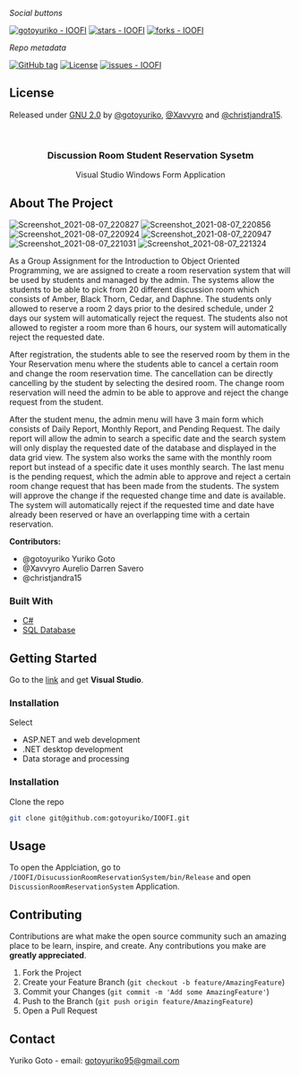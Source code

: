 <!-- PROJECT SHIELDS -->
<!--
*** I'm using markdown "reference style" links for readability.
*** Reference links are enclosed in brackets [ ] instead of parentheses ( ).
*** See the bottom of this document for the declaration of the reference variables
*** for contributors-url, forks-url, etc. This is an optional, concise syntax you may use.
*** https://www.markdownguide.org/basic-syntax/#reference-style-links
-->
_Social buttons_

[![gotoyuriko - IOOFI](https://img.shields.io/static/v1?label=gotoyuriko&message=IOOFI&color=blue&logo=github)](https://github.com/gotoyuriko/IOOFI)
[![stars - IOOFI](https://img.shields.io/github/stars/gotoyuriko/IOOFI?style=social)](https://github.com/gotoyuriko/IOOFI)
[![forks - IOOFI](https://img.shields.io/github/forks/gotoyuriko/IOOFI?style=social)](https://github.com/gotoyuriko/IOOFI)

_Repo metadata_


[![GitHub tag](https://img.shields.io/github/tag/gotoyuriko/IOOFI?include_prereleases=&sort=semver)](https://github.com/gotoyuriko/IOOFI/releases/)
[![License](https://img.shields.io/badge/License-GNU_2.0-blue)](#license)
[![issues - IOOFI](https://img.shields.io/github/issues/gotoyuriko/IOOFI)](https://github.com/gotoyuriko/IOOFI/issues)


## License

Released under [GNU 2.0](https://www.gnu.org/licenses/old-licenses/gpl-2.0.en.html) by [@gotoyuriko](https://github.com/gotoyuriko), [@Xavvyro](https://github.com/Xavvyro) and [@christjandra15](https://github.com/christjandra15).


<!-- PROJECT LOGO -->
<br />
<p align="center">
  <h3 align="center">Discussion Room Student Reservation Sysetm</h3>

  <p align="center">
    Visual Studio Windows Form Application
  </p>
</p>



<!-- ABOUT THE PROJECT -->
## About The Project

![Screenshot_2021-08-07_220827](https://user-images.githubusercontent.com/64601225/128603343-0c439016-ba30-47f7-914d-da46cb659266.png)
![Screenshot_2021-08-07_220856](https://user-images.githubusercontent.com/64601225/128603368-bbf5f666-06eb-4b42-8fee-4382bbbe11c2.png)
![Screenshot_2021-08-07_220924](https://user-images.githubusercontent.com/64601225/128603369-da76ad74-c7d9-4eef-9a5c-d2c2559161a4.png)
![Screenshot_2021-08-07_220947](https://user-images.githubusercontent.com/64601225/128603374-1f892882-1e50-4bc4-b4e8-af9f8d0e54b4.png)
![Screenshot_2021-08-07_221031](https://user-images.githubusercontent.com/64601225/128603378-4b1d0179-3099-42d0-a2de-52fa43295f47.png)
![Screenshot_2021-08-07_221324](https://user-images.githubusercontent.com/64601225/128603381-705c7fa3-a2e1-4267-8916-59145fec80a3.png)

As a Group Assignment for the Introduction to Object Oriented Programming, we are assigned to create a room reservation system that will be used by students and managed by the admin. The systems allow the students to be able to pick from 20 different discussion room which consists of Amber, Black Thorn, Cedar, and Daphne. The students only allowed to reserve a room 2 days prior to the desired schedule, under 2 days our system will automatically reject the request. The students also not allowed to register a room more than 6 hours, our system will automatically reject the requested date.

After registration, the students able to see the reserved room by them in the Your Reservation menu where the students able to cancel a certain room and change the room reservation time. The cancellation can be directly cancelling by the student by selecting the desired room. The change room reservation will need the admin to be able to approve and reject the change request from the student.

After the student menu, the admin menu will have 3 main form which consists of Daily Report, Monthly Report, and Pending Request. The daily report will allow the admin to search a specific date and the search system will only display the requested date of the database and displayed in the data grid view. The system also works the same with the monthly room report but instead of a specific date it uses monthly search. The last menu is the pending request, which the admin able to approve and reject a certain room change request that has been made from the students. The system will approve the change if the requested change time and date is available. The system will automatically reject if the requested time and date have already been reserved or have an overlapping time with a certain reservation.

**Contributors:**
+ @gotoyuriko Yuriko Goto
+ @Xavvyro Aurelio Darren Savero
+ @christjandra15


### Built With 

* [C#](https://docs.microsoft.com/en-us/dotnet/csharp/)
* [SQL Database](https://www.microsoft.com/en-us/sql-server/sql-server-downloads)

<!-- GETTING STARTED -->
## Getting Started

Go to the [link](https://visualstudio.microsoft.com/) and get **Visual Studio**.

### Installation

Select
+ ASP.NET and web development
+ .NET desktop development
+ Data storage and processing

### Installation

Clone the repo
```sh
git clone git@github.com:gotoyuriko/IOOFI.git
```


<!-- USAGE EXAMPLES -->
## Usage

To open the Applciation, go to `/IOOFI/DisucussionRoomReservationSystem/bin/Release` and open `DiscussionRoomReservationSystem` Application.

<!-- CONTRIBUTING -->
## Contributing

Contributions are what make the open source community such an amazing place to be learn, inspire, and create. Any contributions you make are **greatly appreciated**.

1. Fork the Project
2. Create your Feature Branch (`git checkout -b feature/AmazingFeature`)
3. Commit your Changes (`git commit -m 'Add some AmazingFeature'`)
4. Push to the Branch (`git push origin feature/AmazingFeature`)
5. Open a Pull Request



<!-- CONTACT -->
## Contact

Yuriko Goto - email: gotoyuriko95@gmail.com
